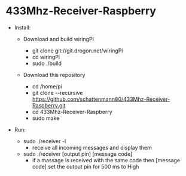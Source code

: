 # 433Mhz-Receiver-Raspberry

- Install:

  - Download and build wiringPI
    - git clone git://git.drogon.net/wiringPi
    - cd wiringPi
    - sudo ./build
  
  - Download this repository
    - cd /home/pi
    - git clone --recursive https://github.com/schattenmann80/433Mhz-Receiver-Raspberry.git
    - cd 433Mhz-Receiver-Raspberry
    - sudo make
    
- Run:
  - sudo ./receiver -l
    - receive all incoming messages and display them
   - sudo ./receiver [output pin]  [message code]
     - if a massage is received with the same code then [message code] set the output pin for 500 ms to High
